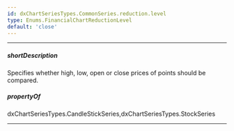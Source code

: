 ```yaml
---
id: dxChartSeriesTypes.CommonSeries.reduction.level
type: Enums.FinancialChartReductionLevel
default: 'close'
---
```

---
##### shortDescription
Specifies whether high, low, open or close prices of points should be compared.

##### propertyOf
dxChartSeriesTypes.CandleStickSeries,dxChartSeriesTypes.StockSeries

---
<!-- Description goes here -->